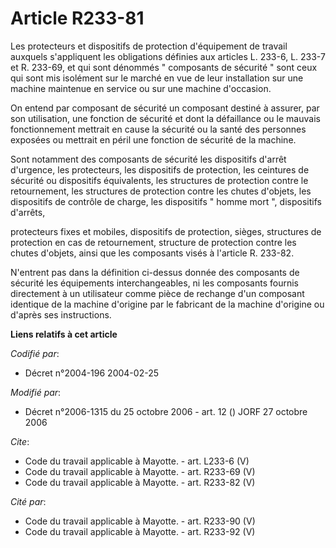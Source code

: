 # Article R233-81

Les protecteurs et dispositifs de protection d'équipement de travail auxquels s'appliquent les obligations définies aux
articles L. 233-6, L. 233-7 et R. 233-69, et qui sont dénommés " composants de sécurité " sont ceux qui sont mis isolément
sur le marché en vue de leur installation sur une machine maintenue en service ou sur une machine d'occasion. 

On entend par composant de sécurité un composant destiné à assurer, par son utilisation, une fonction de sécurité et dont la
défaillance ou le mauvais fonctionnement mettrait en cause la sécurité ou la santé des personnes exposées ou mettrait en
péril une fonction de sécurité de la machine. 

Sont notamment des composants de sécurité les dispositifs d'arrêt d'urgence, les protecteurs, les dispositifs de protection,
les ceintures de sécurité ou dispositifs équivalents, les structures de protection contre le retournement, les structures de
protection contre les chutes d'objets, les dispositifs de contrôle de charge, les dispositifs " homme mort ", dispositifs
d'arrêts, 

protecteurs fixes et mobiles, dispositifs de protection, sièges, structures de protection en cas de retournement, structure
de protection contre les chutes d'objets, ainsi que les composants visés à l'article R. 233-82. 

N'entrent pas dans la définition ci-dessus donnée des composants de sécurité les équipements interchangeables, ni les
composants fournis directement à un utilisateur comme pièce de rechange d'un composant identique de la machine d'origine par
le fabricant de la machine d'origine ou d'après ses instructions.

**Liens relatifs à cet article**

_Codifié par_:

  - Décret n°2004-196 2004-02-25

_Modifié par_:

  - Décret n°2006-1315 du 25 octobre 2006 - art. 12 () JORF 27 octobre 2006

_Cite_:

  - Code du travail applicable à Mayotte. - art. L233-6 (V)
  - Code du travail applicable à Mayotte. - art. R233-69 (V)
  - Code du travail applicable à Mayotte. - art. R233-82 (V)

_Cité par_:

  - Code du travail applicable à Mayotte. - art. R233-90 (V)
  - Code du travail applicable à Mayotte. - art. R233-92 (V)
